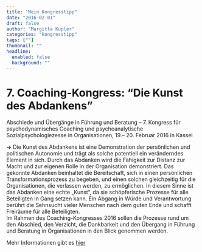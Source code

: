 ```yaml
---
title: "Mein Kongresstipp"
date: "2016-02-01"
draft: false
author: "Margitta Kupler"
categories: "kongresstipp"
tags: [""]
thumbnail: ""
headline:
  enabled: false
  background: ""
---
```


# 7. Coaching-Kongress: “Die Kunst des Abdankens”

Abschiede und Übergänge in Führung und Beratung – 7. Kongress für
psychodynamisches Coaching und psychoanalytische Sozialpsychologiezesse in
Organisationen, 19.– 20. Februar 2016 in Kassel

<!--more-->

**→** Die Kunst des Abdankens ist eine Demonstration der persönlichen und
politischen Autonomie und trägt als solche potentiell ein veränderndes Element
in sich. Durch das Abdanken wird die Fähigkeit zur Distanz zur Macht und zur
eigenen Rolle in der Organisation demonstriert. Das gekonnte Abdanken
beinhaltet die Bereitschaft, sich in einen persönlichen Transformationsprozess
zu begeben, und einen solchen gleichzeitig für die Organisationen, die
verlassen werden, zu ermöglichen. In diesem Sinne ist das Abdanken eine echte
„Kunst“, da sie schöpferische Prozesse für alle Beteiligten in Gang setzen
kann. Ein Abgang in Würde und Verantwortung berührt die Sehnsucht vieler
Menschen nach dem guten Ende und schafft Freiräume für alle Beteiligten.  
Im Rahmen des Coaching-Kongresses 2016 sollen die Prozesse rund um den
Abschied, den Verzicht, die Dankbarkeit und den Übergang in Führung und
Beratung in Organisationen in den Blick genommen werden.

Mehr Informationen gibt es [hier](http://www.inscape-group.com/?Leistungen:inscape_academy_-_Sie_bei_uns:Tagungen_und_Workshops/
"Die Kunst des Abdankens")

